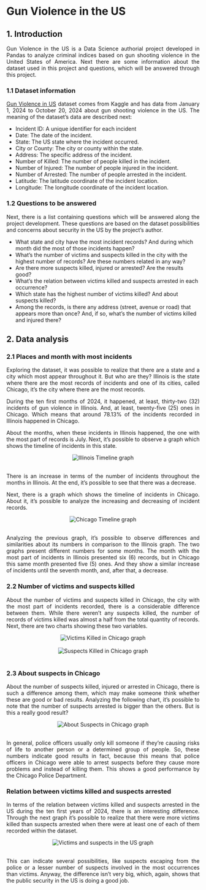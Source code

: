 # Gun Violence in the US

## 1. Introduction

<p align='justify'>Gun Violence in the US is a Data Science authorial project developed in Pandas to analyze criminal indices based on gun shooting violence in the United States of America. Next there are some information about the dataset used in this project and questions, which will be answered through this project.</p>

### 1.1 Dataset information

<p align='justify'><a href="https://www.kaggle.com/datasets/whisperingkahuna/gunviolence1/data" target="_blank" rel="noopener noreferrer">Gun Violence in US</a> dataset comes from Kaggle and has data from January 1, 2024 to October 20, 2024 about gun shooting violence in the US. The meaning of the dataset’s data are described next:</p>

<ul>
  <li>Incident ID: A unique identifier for each incident</li>
  <li>Date: The date of the incident.</li>
  <li>State: The US state where the incident occurred.</li>
  <li>City or County: The city or county within the state.</li>
  <li>Address: The specific address of the incident.</li>
  <li>Number of Killed: The number of people killed in the incident.</li>
  <li>Number of Injured: The number of people injured in the incident.</li> 
  <li>Number of Arrested: The number of people arrested in the incident.</li> 
  <li>Latitude: The latitude coordinate of the incident location.</li>
  <li>Longitude: The longitude coordinate of the incident location.</li>
</ul>

### 1.2 Questions to be answered

<p align='justify'>Next, there is a list containing questions which will be answered along the project development. These questions are based on the dataset possibilities and concerns about security in the US by the project’s author.</p>

<ul>
  <li>What state and city have the most incident records? And during which month did the most of those incidents happen?</li>
  <li>What’s the number of victims and suspects killed in the city with the highest number of records? Are these numbers related in any way?</li>
  <li>Are there more suspects killed, injured or arrested? Are the results good?</li>
  <li>What’s the relation between victims killed and suspects arrested in each occurrence?</li>
  <li>Which state has the highest number of victims killed? And about suspects killed?</li>
  <li>Among the records, is there any address (street, avenue or road) that appears more than once? And, if so, what’s the number of victims killed and injured there?</li>
</ul>

## 2. Data analysis

### 2.1 Places and month with most incidents

<p align='justify'>Exploring the dataset, it was possible to realize that there are a state and a city which most appear throughout it. But who are they? Illinois is the state where there are the most records of incidents and one of its cities, called Chicago, it’s the city where there are the most records.</p>

<p align='justify'>During the ten first months of 2024, it happened, at least, thirty-two (32) incidents of gun violence in Illinois. And, at least, twenty-five (25) ones in Chicago. Which means that around 78.13% of the incidents recorded in Illinois happened in Chicago.</p>

<p align='justify'>About the months, when these incidents in Illinois happened, the one with the most part of records is July. Next, it’s possible to observe a graph which shows the timeline of incidents in this state.</p>

<div align="center">
  <img src="assets/graphs/timeline_illinois.png" alt="Illinois Timeline graph"/>
</div>
<br>

<p align='justify'>There is an increase in terms of the number of incidents throughout the months in Illinois. At the end, it’s possible to see that there was a decrease.</p>

<p align='justify'>Next, there is a graph which shows the timeline of incidents in Chicago. About it, it’s possible to analyze the increasing and decreasing of incident records.</p>

<div align="center">
  <img src="assets/graphs/timeline_chicago.png" alt="Chicago Timeline graph"/>
</div>
<br>

<p align='justify'>Analyzing the previous graph, it’s possible to observe differences and similarities about its numbers in comparison to the Illinois graph. The two graphs present different numbers for some months. The month with the most part of incidents in Illinois presented six (6) records, but in Chicago this same month presented five (5) ones. And they show a similar increase of incidents until the seventh month, and, after that, a decrease.</p>

### 2.2 Number of victims and suspects killed

<p align='justify'>About the number of victims and suspects killed in Chicago, the city with the most part of incidents recorded, there is a considerable difference between them. While there weren’t any suspects killed, the number of records of victims killed was almost a half from the total quantity of records. Next, there are two charts showing these two variables.</p>

<div align="center">
  <img src="assets/graphs/victims_killed.png" alt="Victims Killed in Chicago graph"/>
</div>
<br>

<div align="center">
  <img src="assets/graphs/suspects_killed.png" alt="Suspects Killed in Chicago graph"/>
</div>
<br>

### 2.3 About suspects in Chicago

<p align='justify'>About the number of suspects killed, injured or arrested in Chicago, there is such a difference among them, which may make someone think whether these are good or bad results. Analyzing the following chart, it’s possible to note that the number of suspects arrested is bigger than the others. But is this a really good result?</p>

<div align="center">
  <img src="assets/graphs/about_suspects_chicago.png" alt="About Suspects in Chicago graph"/>
</div>
<br>

<p align='justify'>In general, police officers usually only kill someone if they’re causing risks of life to another person or a determined group of people. So, these numbers indicate good results in fact, because this means that police officers in Chicago were able to arrest suspects before they cause more problems and instead of killing them. This shows a good performance by the Chicago Police Department.</p>

### Relation between victims killed and suspects arrested

<p align='justify'>In terms of the relation between victims killed and suspects arrested in the US during the ten first years of 2024, there is an interesting difference. Through the next graph it’s possible to realize that there were more victims killed than suspects arrested when there were at least one of each of them recorded within the dataset.</p>

<div align="center">
  <img src="assets/graphs/victims_suspects_us.png" alt="Victims and suspects in the US graph"/>
</div>
<br>

<p align='justify'>This can indicate several possibilities, like suspects escaping from the police or a lesser number of suspects involved in the most occurrences than victims. Anyway, the difference isn’t very big, which, again, shows that the public security in the US is doing a good job.</p>
